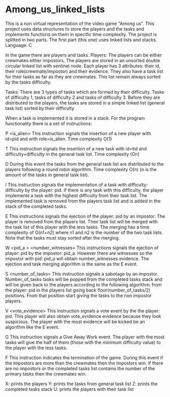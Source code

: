 # Among_us_linked_lists
This is a non virtual representation of the video game "Among us". This project uses data structures to store the players and the tasks and implements functions on them in specific time complexity. The project is splitted in two parts. The first part (this one) uses linked lists and stacks. Language: C

In the game there are players and tasks. Players: The players can be either crewmates either impostors. The players are stored in an unsorted double circular linked list with sentinel node. Each player has 3 attributes: their id, their role(crewmate/impostor) and their evidence. They also have a task list for their tasks as far as they are crewmates. This list remain always sorted by the tasks difficulty.

Tasks: There are 3 types of tasks which are formed by their difficulty. Tasks of difficulty 1, tasks of difficulty 2 and tasks of difficulty 3. Before they are distributed to the players, the tasks are stored in a simple linked list (general task list) sorted by their difficulty

When a task is implemented it is stored in a stack. For the program functionality there is a set of instructions: 

P <pid> <is_alien> This instruction signals the insertion of a new player with id=pid and with role=is_alien. Time complexity O(1)

T <tid> <difficulty> This instruction signals the insertion of a new task with id=tid and difficulty=difficulty in the general task list. Time complexity (On)

D During this event the tasks from the general task list are distributed to the players following a round robin algorithm. Time complexity O(n) (n is the amount of the tasks in general task list).

I <pid> <difficulty> This instruction signals the implementation of a task with difficulty: difficulty by the player: pid. If there is any task with this difficulty, the player implements a task with the highest difficulty from their task list. The implemented task is removed from the players task list and is added in the stack of the completed tasks.

E <pid> This instructions signals the ejection of the player: pid by an impostor. The player is removed from the players list. Their task list will be merged with the task list of this player with the less tasks. The merging has a time complexity of O(n1+n2) where n1 and n2 is the number of the two task lists. Note that the tasks must stay sorted after the merging.

W <pid> <pid_a > <number_witnesses> This instructions signals the ejection of player: pid by the impostor: pid_a. However there are witnesses so the impostor with pid: pid_a will obtain number_witnesses evidence. The ejection and task merging algorithm is the same as the E event.

S <number_of_tasks> <pid> This instruction signals a sabotage by an impostor. Number_of_tasks tasks will be popped from the completed tasks stack and will be given back to the players according to the following algorithm: from the player: pid in the players list going back floor(number_of_tasks/2) positions. From that position start giving the tasks to the non impostor players.

V <pid> <vote_evidence> This instruction signals a vote event by the the player: pid. This player will also obtain vote_evidence evidence because they look suspicious. The player with the most evidence will be kicked be an algorithm like the E event.

G <pid1> <pid2> This instruction signals a Give Away Work event. The player with the most tasks will give the half of them (those with the minimum difficulty value) to the player with the less tasks.

F This instruction indicates the termination of the game. During this event if the impostors are more than the crewmates then the impostors win. If there are no impostors or the completed tasks list contains the number of the primary tasks then the crewmates win.

X: prints the players Y: prints the tasks from general task list Z: prints the completed tasks stack U: prints the players with their task list
